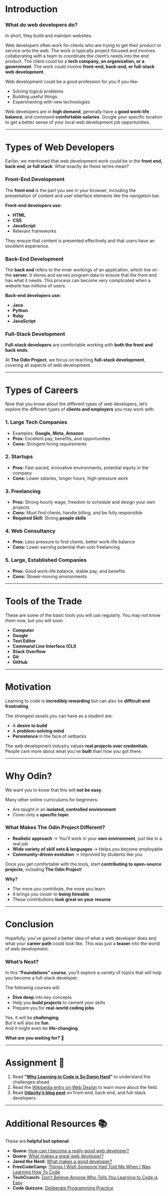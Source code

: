 # Introduction

### What do web developers do?  
In short, they build and maintain websites.  

Web developers often work for clients who are trying to get their product or service onto the web. The work is typically project-focused and involves collaborating with a team to coordinate the client’s needs into the end product. The client could be a **tech company, an organization, or a government**. The work could involve **front-end, back-end, or full-stack web development**.  

Web development could be a good profession for you if you like:  
- Solving logical problems  
- Building useful things  
- Experimenting with new technologies  

Web developers are in **high demand**, generally have a **good work-life balance**, and command **comfortable salaries**. Google your specific location to get a better sense of your local web development job opportunities.  

---

# Types of Web Developers  

Earlier, we mentioned that web development work could be in the **front end, back end, or full stack**. What exactly do these terms mean?  

### **Front-End Development**  
The **front end** is the part you see in your browser, including the presentation of content and user interface elements like the navigation bar.  

**Front-end developers use:**  
- **HTML**  
- **CSS**  
- **JavaScript**  
- Relevant frameworks  

They ensure that content is presented effectively and that users have an excellent experience.  

### **Back-End Development**  
The **back end** refers to the inner workings of an application, which live on the **server**. It stores and serves program data to ensure that the front end has what it needs. This process can become very complicated when a website has millions of users.  

**Back-end developers use:**  
- **Java**  
- **Python**  
- **Ruby**  
- **JavaScript**  

### **Full-Stack Development**  
**Full-stack developers** are comfortable working with **both the front and back ends**.  

At **The Odin Project**, we focus on teaching **full-stack development**, covering all aspects of web development.  

---

# Types of Careers  

Now that you know about the different types of web developers, let’s explore the different types of **clients and employers** you may work with.  

### **1. Large Tech Companies**  
- Examples: **Google, Meta, Amazon**  
- **Pros:** Excellent pay, benefits, and opportunities  
- **Cons:** Stringent hiring requirements  

### **2. Startups**  
- **Pros:** Fast-paced, innovative environments, potential equity in the company  
- **Cons:** Lower salaries, longer hours, high-pressure work  

### **3. Freelancing**  
- **Pros:** Strong hourly wage, freedom to schedule and design your own projects  
- **Cons:** Must find clients, handle billing, and be fully responsible  
- **Required Skill:** Strong **people skills**  

### **4. Web Consultancy**  
- **Pros:** Less pressure to find clients, better work-life balance  
- **Cons:** Lower earning potential than solo freelancing  

### **5. Large, Established Companies**  
- **Pros:** Good work-life balance, stable pay, and benefits  
- **Cons:** Slower-moving environments  

---

# Tools of the Trade  

These are some of the basic tools you will use regularly. You may not know them now, but you will soon.  

- **Computer**  
- **Google**  
- **Text Editor**  
- **Command Line Interface (CLI)**  
- **Stack Overflow**  
- **Git**  
- **GitHub**  

---

# Motivation  

Learning to code is **incredibly rewarding** but can also be **difficult and frustrating**.  

The strongest assets you can have as a student are:  
- A **desire to build**  
- A **problem-solving mind**  
- **Persistence** in the face of setbacks  

The web development industry values **real projects over credentials**. People care more about what you’ve **built** than how you got there.  

---

# Why Odin?  

We want you to know that this will **not be easy**.  

Many other online curriculums for beginners:  
- Are taught in an **isolated, controlled environment**  
- Cover only a **specific topic**  

### **What Makes The Odin Project Different?**  
- **Realistic approach** → You’ll work in your **own environment**, just like in a real job  
- **Wide variety of skill sets & languages** → Helps you become employable  
- **Community-driven evolution** → Improved by students like you  

Once you get comfortable with the tools, start **contributing to open-source projects**, including **The Odin Project**!  

**Why?**  
- The more you contribute, the more you learn  
- It brings you closer to **being hireable**  
- These contributions **look great on your resume**  

---

# Conclusion  

Hopefully, you’ve gained a better idea of what a web developer does and what your **career path** could look like. This was just a **teaser** into the world of web development.  

### **What’s Next?**  
In this **“Foundations” course**, you’ll explore a variety of topics that will help you become a full-stack developer.  

The following courses will:  
- **Dive deep** into key concepts  
- Help you **build projects** to cement your skills  
- Prepare you for **real-world coding jobs**  

Yes, it will be **challenging**.  
But it will also be **fun**.  
And it might even be **life-changing**.  

**What are you waiting for?** 🚀  

---

# Assignment 📌  

1. Read **"[Why Learning to Code is So Damn Hard](https://www.freecodecamp.org/news/why-learning-to-code-is-so-damn-hard/)"** to understand the challenges ahead.  
2. Read the [Wikipedia entry on Web Design](https://en.wikipedia.org/wiki/Web_design) to learn more about the field.  
3. Read **[Udacity’s blog post](https://blog.udacity.com/2014/12/front-end-vs-back-end-vs-full-stack-web-developers.html)** on front-end, back-end, and full-stack developers.  

---

# Additional Resources 📚  

These are **helpful but optional**.  

- **Quora:** [How can I become a really good web developer?](https://www.quora.com/How-can-I-become-a-really-good-web-developer)  
- **Quora:** [What makes a great web developer?](https://www.quora.com/What-makes-a-great-web-developer)  
- **Jared the Nerd:** [What makes a good developer?](https://www.jaredthenerd.com/blog/what-makes-a-good-developer)  
- **FreeCodeCamp:** [Things I Wish Someone Had Told Me When I Was Learning How To Code](https://www.freecodecamp.org/news/things-i-wish-someone-told-me-when-i-was-learning-to-code/)  
- **TechCrunch:** [Don’t Believe Anyone Who Tells You Learning to Code is Easy](https://techcrunch.com/2016/06/24/dont-believe-anyone-who-tells-you-learning-to-code-is-easy/)  
- **Code Quizzes:** [Deliberate Programming Practice](https://codequizzes.com/)  
